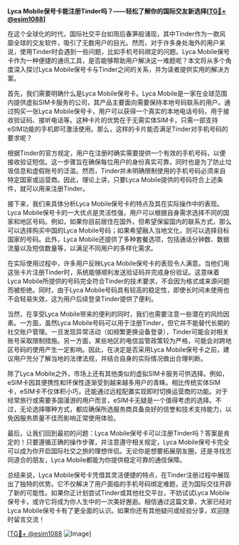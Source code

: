 **Lyca Mobile保号卡能注册Tinder吗？——轻松了解你的国际交友新选择[[TG💪+ @esim1088](https://t.me/s/esim1088)]**

在这个全球化的时代，国际社交平台如雨后春笋般涌现，其中Tinder作为一款风靡全球的交友软件，吸引了无数用户的目光。然而，对于许多身处海外的用户来说，使用Tinder时会遇到一些问题，比如手机号码绑定的问题。Lyca Mobile保号卡作为一种便捷的通讯工具，是否能够帮助用户解决这一难题呢？本文将从多个角度深入探讨Lyca Mobile保号卡与Tinder之间的关系，并为读者提供实用的解决方案。

首先，我们需要明确什么是Lyca Mobile保号卡。Lyca Mobile是一家在全球范围内提供虚拟SIM卡服务的公司，其产品主要面向需要保持本地号码联系的用户。通过购买一张Lyca Mobile保号卡，用户可以获得一个真实的本地电话号码，用于接收验证码、接听电话等。这种卡片的优势在于无需实体SIM卡，只需一部支持eSIM功能的手机即可激活使用。那么，这样的卡片能否满足Tinder对手机号码的要求呢？

根据Tinder的官方规定，用户在注册时确实需要提供一个有效的手机号码，以便接收验证短信。这一步骤旨在确保每位用户的身份真实可靠，同时也是为了防止垃圾信息和虚假账号的泛滥。然而，Tinder并未明确限制使用的手机号码必须来自特定国家或运营商。因此，理论上讲，只要Lyca Mobile提供的号码符合上述条件，就可以用来注册Tinder。

接下来，我们来具体分析Lyca Mobile保号卡的特点及其在实际操作中的表现。Lyca Mobile保号卡的一大优点是灵活性强，用户可以根据自身需求选择不同的国家和地区号码。例如，如果你目前居住在国外，但希望保留国内的联系方式，那么可以选择购买中国的Lyca Mobile号码；如果希望融入当地文化，则可以选择目标国家的号码。此外，Lyca Mobile还提供了多种套餐选项，包括通话分钟数、数据流量以及短信数量等，以满足不同用户的多样化需求。

在实际使用过程中，许多用户反映Lyca Mobile保号卡的表现令人满意。当他们用这张卡片注册Tinder时，系统能够顺利发送验证码并完成身份验证。这意味着Lyca Mobile所提供的号码完全符合Tinder的技术要求，不会因为格式或来源问题而被拒绝。同时，由于Lyca Mobile号码具有较高的稳定性，即使长时间未使用也不会轻易失效，这为用户后续登录Tinder提供了便利。

当然，在享受Lyca Mobile带来的便利的同时，我们也需要注意一些潜在的风险因素。一方面，虽然Lyca Mobile号码可以用于注册Tinder，但它并不能替代长期的社交账户管理。一旦发现异常活动（如频繁更换设备登录），Tinder可能会对相关账号采取限制措施。另一方面，某些地区的电信监管政策较为严格，可能会对跨地区号码的使用产生一定影响。因此，在决定是否采用Lyca Mobile保号卡之前，建议用户充分了解当地的法律法规，并结合自身的实际情况做出合理判断。

除了Lyca Mobile之外，市场上还有其他类似的虚拟SIM卡服务可供选择。例如，eSIM卡因其便携性和环保性逐渐受到越来越多用户的青睐。相比传统实体SIM卡，eSIM卡不仅体积小巧，还能通过远程配置实现即时切换运营商的功能。对于经常旅行或需要多国漫游的用户而言，eSIM卡无疑是一个值得考虑的选择。不过，无论选择哪种方式，都应确保所选服务商具备良好的信誉和技术支持能力，以免因服务质量不佳而影响正常使用体验。

最后，让我们回到最初的问题：Lyca Mobile保号卡可以注册Tinder吗？答案是肯定的！只要遵循正确的操作步骤，并注意遵守相关规定，Lyca Mobile保号卡完全可以成为你开启国际社交之旅的理想伴侣。无论你是想要拓展朋友圈，还是寻找志同道合的朋友，Lyca Mobile都能为你提供稳定可靠的通信保障。

总结来说，Lyca Mobile保号卡凭借其灵活便捷的特点，在Tinder注册过程中展现出了独特的优势。它不仅解决了用户面临的手机号码绑定难题，还为国际交往开辟了新的可能性。如果你正计划尝试Tinder或其他社交平台，不妨试试Lyca Mobile保号卡，或许它将成为你人生中的一次美好邂逅。相信通过这篇文章，大家已经对Lyca Mobile保号卡有了更全面的认识。如果你还有其他疑问或经验分享，欢迎随时留言交流！

[[TG💪+ @esim1088](https://t.me/s/esim1088) ![Image](https://i.postimg.cc/4NQfJmqS/Snipaste-2025-05-13-00-14-12.png)]
